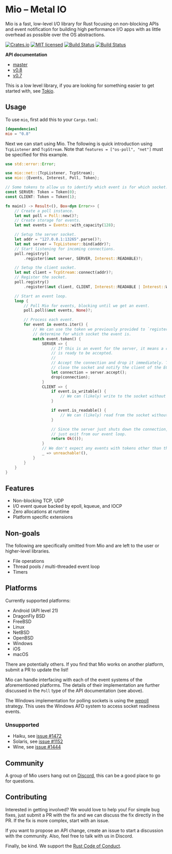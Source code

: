# Mio – Metal IO

Mio is a fast, low-level I/O library for Rust focusing on non-blocking APIs and
event notification for building high performance I/O apps with as little
overhead as possible over the OS abstractions.

[![Crates.io][crates-badge]][crates-url]
[![MIT licensed][mit-badge]][mit-url]
[![Build Status][actions-badge]][actions-url]
[![Build Status][cirrus-badge]][cirrus-url]

[crates-badge]: https://img.shields.io/crates/v/mio.svg
[crates-url]: https://crates.io/crates/mio
[mit-badge]: https://img.shields.io/badge/license-MIT-blue.svg
[mit-url]: LICENSE
[actions-badge]: https://github.com/tokio-rs/mio/workflows/CI/badge.svg
[actions-url]: https://github.com/tokio-rs/mio/actions?query=workflow%3ACI+branch%3Amaster
[cirrus-badge]: https://api.cirrus-ci.com/github/tokio-rs/mio.svg
[cirrus-url]: https://cirrus-ci.com/github/tokio-rs/mio

**API documentation**

* [master](https://tokio-rs.github.io/mio/doc/mio/)
* [v0.8](https://docs.rs/mio/^0.8)
* [v0.7](https://docs.rs/mio/^0.7)

This is a low level library, if you are looking for something easier to get
started with, see [Tokio](https://tokio.rs).

## Usage

To use `mio`, first add this to your `Cargo.toml`:

```toml
[dependencies]
mio = "0.8"
```

Next we can start using Mio. The following is quick introduction using
`TcpListener` and `TcpStream`. Note that `features = ["os-poll", "net"]` must be
specified for this example.

```rust
use std::error::Error;

use mio::net::{TcpListener, TcpStream};
use mio::{Events, Interest, Poll, Token};

// Some tokens to allow us to identify which event is for which socket.
const SERVER: Token = Token(0);
const CLIENT: Token = Token(1);

fn main() -> Result<(), Box<dyn Error>> {
    // Create a poll instance.
    let mut poll = Poll::new()?;
    // Create storage for events.
    let mut events = Events::with_capacity(128);

    // Setup the server socket.
    let addr = "127.0.0.1:13265".parse()?;
    let mut server = TcpListener::bind(addr)?;
    // Start listening for incoming connections.
    poll.registry()
        .register(&mut server, SERVER, Interest::READABLE)?;

    // Setup the client socket.
    let mut client = TcpStream::connect(addr)?;
    // Register the socket.
    poll.registry()
        .register(&mut client, CLIENT, Interest::READABLE | Interest::WRITABLE)?;

    // Start an event loop.
    loop {
        // Poll Mio for events, blocking until we get an event.
        poll.poll(&mut events, None)?;

        // Process each event.
        for event in events.iter() {
            // We can use the token we previously provided to `register` to
            // determine for which socket the event is.
            match event.token() {
                SERVER => {
                    // If this is an event for the server, it means a connection
                    // is ready to be accepted.
                    //
                    // Accept the connection and drop it immediately. This will
                    // close the socket and notify the client of the EOF.
                    let connection = server.accept();
                    drop(connection);
                }
                CLIENT => {
                    if event.is_writable() {
                        // We can (likely) write to the socket without blocking.
                    }

                    if event.is_readable() {
                        // We can (likely) read from the socket without blocking.
                    }

                    // Since the server just shuts down the connection, let's
                    // just exit from our event loop.
                    return Ok(());
                }
                // We don't expect any events with tokens other than those we provided.
                _ => unreachable!(),
            }
        }
    }
}
```

## Features

* Non-blocking TCP, UDP
* I/O event queue backed by epoll, kqueue, and IOCP
* Zero allocations at runtime
* Platform specific extensions

## Non-goals

The following are specifically omitted from Mio and are left to the user
or higher-level libraries.

* File operations
* Thread pools / multi-threaded event loop
* Timers

## Platforms

Currently supported platforms:

* Android (API level 21)
* DragonFly BSD
* FreeBSD
* Linux
* NetBSD
* OpenBSD
* Windows
* iOS
* macOS

There are potentially others. If you find that Mio works on another
platform, submit a PR to update the list!

Mio can handle interfacing with each of the event systems of the aforementioned
platforms. The details of their implementation are further discussed in the
`Poll` type of the API documentation (see above).

The Windows implementation for polling sockets is using the [wepoll] strategy.
This uses the Windows AFD system to access socket readiness events.

[wepoll]: https://github.com/piscisaureus/wepoll

### Unsupported

* Haiku, see [issue #1472]
* Solaris, see [issue #1152]
* Wine, see [issue #1444]

[issue #1472]: https://github.com/tokio-rs/mio/issues/1472
[issue #1152]: https://github.com/tokio-rs/mio/issues/1152
[issue #1444]: https://github.com/tokio-rs/mio/issues/1444

## Community

A group of Mio users hang out on [Discord], this can be a good place to go for
questions.

[Discord]: https://discord.gg/tokio

## Contributing

Interested in getting involved? We would love to help you! For simple
bug fixes, just submit a PR with the fix and we can discuss the fix
directly in the PR. If the fix is more complex, start with an issue.

If you want to propose an API change, create an issue to start a
discussion with the community. Also, feel free to talk with us in Discord.

Finally, be kind. We support the [Rust Code of Conduct](https://www.rust-lang.org/policies/code-of-conduct).
